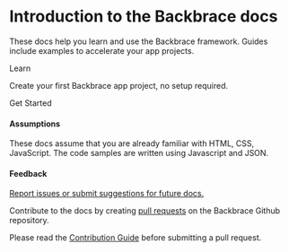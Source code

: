 # Introduction to the Backbrace docs

These docs help you learn and use the Backbrace framework. Guides include examples to accelerate your app projects.

<div class="card-container">
    <a class="docs-card z-depth-1 col-md-4" route="guides/start">
        <section>Learn</section>
        <p>Create your first Backbrace app project, no setup required.</p>
        <p class="card-footer">Get Started</p>
    </a>
</div>

#### Assumptions

These docs assume that you are already familiar with HTML, CSS, JavaScript. The code samples are written using Javascript and JSON.

#### Feedback

[Report issues or submit suggestions for future docs.](https://github.com/backbrace/backbrace/issues/new/choose)

Contribute to the docs by creating [pull requests](https://github.com/backbrace/backbrace/pulls) on the Backbrace Github repository.

Please read the [Contribution Guide](https://github.com/backbrace/backbrace/blob/master/CONTRIBUTING.md) before submitting a pull request.
